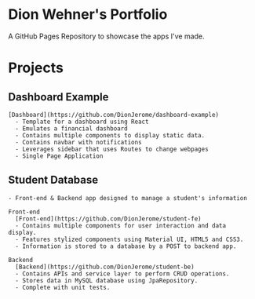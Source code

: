 # Dion Wehner's Portfolio
A GitHub Pages Repository to showcase the apps I've made.

# **Projects**
  ## **Dashboard Example**
    [Dashboard](https://github.com/DionJerome/dashboard-example)
      - Template for a dashboard using React
      - Emulates a financial dashboard
      - Contains multiple components to display static data. 
      - Contains navbar with notifications
      - Leverages sidebar that uses Routes to change webpages
      - Single Page Application

  
  ## **Student Database**
    - Front-end & Backend app designed to manage a student's information
    
    Front-end
      [Front-end](https://github.com/DionJerome/student-fe)
      - Contains multiple components for user interaction and data display.
      - Features stylized components using Material UI, HTML5 and CSS3.
      - Information is stored to a database by a POST to backend app.
      
    Backend
      [Backend](https://github.com/DionJerome/student-be)
      - Contains APIs and service layer to perform CRUD operations.  
      - Stores data in MySQL database using JpaRepository.  
      - Complete with unit tests.
